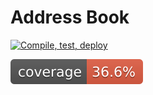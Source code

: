 # Address Book

[![Compile, test, deploy](https://github.com/MarcusKhooLK/vtt_workflow/actions/workflows/main.yaml/badge.svg)](https://github.com/MarcusKhooLK/vtt_workflow/actions/workflows/main.yaml)

![Coverage](.github/badges/jacoco.svg)